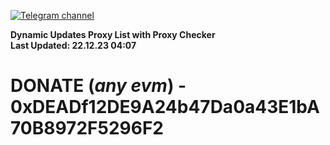 [![Telegram channel](https://img.shields.io/endpoint?url=https://runkit.io/damiankrawczyk/telegram-badge/branches/master?url=https://t.me/n4z4v0d)](https://t.me/n4z4v0d) 

**Dynamic Updates Proxy List with Proxy Checker**  
**Last Updated: 22.12.23 04:07**

# DONATE (_any evm_) - 0xDEADf12DE9A24b47Da0a43E1bA70B8972F5296F2
